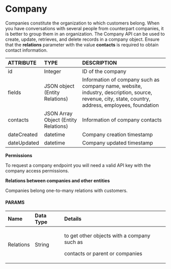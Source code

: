 # Company

Companies constitute the organization to which customers belong. When you have conversations with several people from counterpart companies, it is better to group them in an organization. The Company API can be used to create, update, retrieves, and delete records in a company object. Ensure that the **relations** parameter with the value **contacts** is required to obtain contact information.



| ATTRIBUTE | TYPE | DESCRIPTION |
| :--- | :--- | :--- |
| id | Integer | ID of the company |
| fields | JSON object \(Entity Relations\) | Information of company such as company name, website, industry, description, source, revenue, city, state, country, address, employees, foundation |
| contacts | JSON Array Object \(Entity Relations\) | Information of company contacts |
| dateCreated | datetime | Company creation timestamp |
| dateUpdated | datetime | Company updated timestamp |

**Permissions**

To request a company endpoint you will need a valid API key with the company access permissions.  
  


**Relations between companies and other entities**

Companies belong one-to-many relations with customers.



#### PARAMS <a id="params"></a>

<table>
  <thead>
    <tr>
      <th style="text-align:left">Name</th>
      <th style="text-align:left">Data Type</th>
      <th style="text-align:left">Details</th>
    </tr>
  </thead>
  <tbody>
    <tr>
      <td style="text-align:left">Relations</td>
      <td style="text-align:left">String</td>
      <td style="text-align:left">
        <p>to get other objects with a company such as</p>
        <p>contacts or parent or companies</p>
      </td>
    </tr>
  </tbody>
</table>

